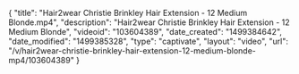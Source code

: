 {
    "title": "Hair2wear Christie Brinkley Hair Extension - 12 Medium Blonde.mp4",
    "description": "Hair2wear Christie Brinkley Hair Extension - 12 Medium Blonde",
    "videoid": "103604389",
    "date_created": "1499384642",
    "date_modified": "1499385328",
    "type": "captivate",
    "layout": "video",
    "url": "\/v\/hair2wear-christie-brinkley-hair-extension-12-medium-blonde-mp4\/103604389"
}
